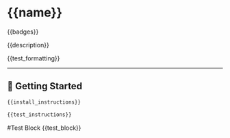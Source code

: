 # {{name}}
{{badges}}

{{description}}

{{test_formatting}}

---

## 🚀 Getting Started

```bash
{{install_instructions}}
```
```bash
{{test_instructions}}
```
#Test Block
{{test_block}}
